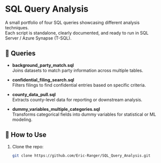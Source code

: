 # SQL Query Analysis

A small portfolio of four SQL queries showcasing different analysis techniques.  
Each script is standalone, clearly documented, and ready to run in SQL Server / Azure Synapse (T-SQL).

## 📂 Queries

- **background_party_match.sql**  
  Joins datasets to match party information across multiple tables.

- **confidential_filing_search.sql**  
  Filters filings to find confidential entries based on specific criteria.

- **county_data_pull.sql**  
  Extracts county-level data for reporting or downstream analysis.

- **dummy_variables_multiple_categories.sql**  
  Transforms categorical fields into dummy variables for statistical or ML modeling.

## 🚀 How to Use

1. Clone the repo:

   ```bash
   git clone https://github.com/Eric-Ranger/SQL_Query_Analysis.git
